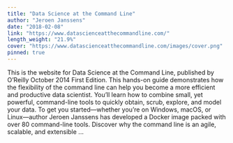 ```yaml
---
title: "Data Science at the Command Line"
author: "Jeroen Janssens"
date: "2018-02-08"
link: "https://www.datascienceatthecommandline.com/"
length_weight: "21.9%"
cover: "https://www.datascienceatthecommandline.com/images/cover.png"
pinned: true
---
```


This is the website for Data Science at the Command Line, published by O’Reilly October 2014 First Edition. This hands-on guide demonstrates how the flexibility of the command line can help you become a more efficient and productive data scientist. You’ll learn how to combine small, yet powerful, command-line tools to quickly obtain, scrub, explore, and model your data. To get you started—whether you’re on Windows, macOS, or Linux—author Jeroen Janssens has developed a Docker image packed with over 80 command-line tools. Discover why the command line is an agile, scalable, and extensible ...
